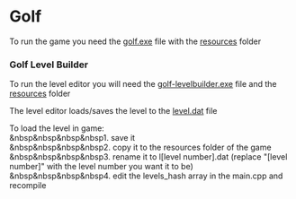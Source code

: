 # Golf

To run the game you need the [golf.exe](https://github.com/anton2026gamca/Golf/blob/main/golf/golf.exe) file with the [resources](https://github.com/anton2026gamca/Golf/tree/main/golf/resources) folder

### Golf Level Builder

To run the level editor you will need the [golf-levelbuilder.exe](https://github.com/anton2026gamca/Golf/blob/main/golf-levelbuilder/golf-levelbuilder.exe) file and the [resources](https://github.com/anton2026gamca/Golf/tree/main/golf-levelbuilder/resources) folder

The level editor loads/saves the level to the [level.dat](https://github.com/anton2026gamca/Golf/blob/main/golf-levelbuilder/level.dat) file

To load the level in game:<br>
&nbsp&nbsp&nbsp&nbsp1. save it<br>
&nbsp&nbsp&nbsp&nbsp2. copy it to the resources folder of the game<br>
&nbsp&nbsp&nbsp&nbsp3. rename it to l[level number].dat (replace "[level number]" with the level number you want it to be)<br>
&nbsp&nbsp&nbsp&nbsp4. edit the levels_hash array in the main.cpp and recompile
